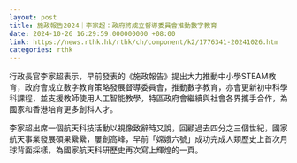 ```yaml
---
layout: post
title: 施政報告2024｜李家超：政府將成立督導委員會推動數字教育
date: 2024-10-26 16:29:59.000000000 +08:00
link: https://news.rthk.hk/rthk/ch/component/k2/1776341-20241026.htm
categories: rthk
---
```


行政長官李家超表示，早前發表的《施政報告》提出大力推動中小學STEAM教育，政府會成立數字教育策略發展督導委員會，推動數字教育，亦會更新初中科學科課程，並支援教師使用人工智能教學，特區政府會繼續與社會各界攜手合作，為國家和香港培育更多創科人才。

李家超出席一個航天科技活動以視像致辭時又說，回顧過去四分之三個世紀，國家航天事業發展碩果纍纍，屢創高峰，早前「嫦娥六號」成功完成人類歷史上首次月球背面採樣，為國家航天科研歷史再次寫上輝煌的一頁。
